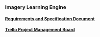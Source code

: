 ### Imagery Learning Engine
#### [Requirements and Specification Document](https://docs.google.com/document/d/10vqWl4QGAY1HrEBH_1wzTNzVjKNA5gd2M7xngiErnUw/edit?usp=sharing)
#### [Trello Project Management Board](https://trello.com/b/u1x8Cavo/experts-knowledge-learning)